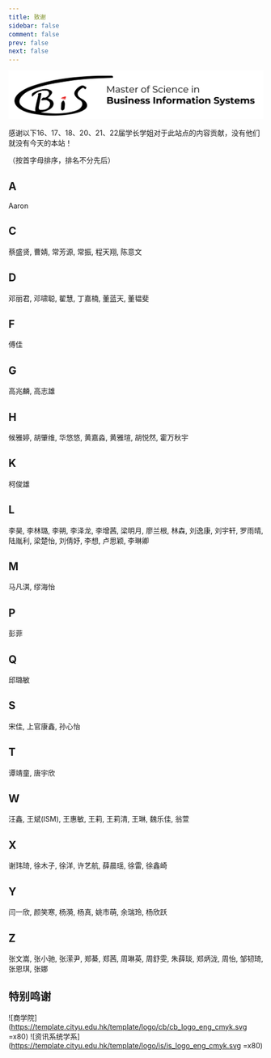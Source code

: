 ```yaml
---
title: 致谢
sidebar: false
comment: false
prev: false
next: false
---
```

![Master of Science in Business Information Systems](/BISlogo.jpg)

感谢以下16、17、18、20、21、22届学长学姐对于此站点的内容贡献，没有他们就没有今天的本站！

（按首字母排序，排名不分先后）

## A

Aaron

## C

蔡盛贤, 曹婧, 常芳源, 常振, 程天翔, 陈意文

## D

邓丽君, 邓啸聪, 翟慧, 丁嘉楠, 董蓝天, 董韫斐

## F

傅佳

## G

高兆麟, 高志雄

## H

候雅婷, 胡肇维, 华悠悠, 黄嘉淼, 黄雅瑄, 胡悦然, 霍万秋宇

## K

柯俊雄

## L

李昊, 李林璐, 李朔, 李泽龙, 李增茜, 梁明月, 廖兰根, 林森, 刘逸康, 刘宇轩, 罗雨晴, 陆胤利, 梁楚怡, 刘倩妤, 李想, 卢思颖, 李琳卿

## M

马凡淇, 缪海怡

## P

彭菲

## Q

邱璐敏

## S

宋佳, 上官康鑫, 孙心怡

## T

谭靖童, 唐宇欣

## W

汪鑫, 王斌(ISM), 王惠敏, 王莉, 王莉清, 王琳, 魏乐佳, 翁萱

## X

谢玮琦, 徐木子, 徐洋, 许艺航, 薛晨瑶, 徐雷, 徐鑫崎

## Y

闫一欣, 颜笑寒, 杨漪, 杨真, 姚市萌, 余瑞玲, 杨欣跃

## Z

张文嵩, 张小驰, 张潆尹, 郑綦, 郑茜, 周琳英, 周舒雯, 朱薛琰, 郑炳泷, 周怡, 邹韧琦, 张恩琪, 张娜

## 特别鸣谢

![商学院](<https://template.cityu.edu.hk/template/logo/cb/cb_logo_eng_cmyk.svg> =x80)  ![资讯系统学系](<https://template.cityu.edu.hk/template/logo/is/is_logo_eng_cmyk.svg> =x80)
